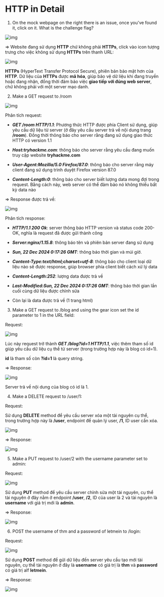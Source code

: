 # HTTP in Detail

1. On the mock webpage on the right there is an issue, once you've found it, click on it. What is the challenge flag? 

![img](https://github.com/DucThinh47/TryHackMe/blob/main/Web_Fundamental/How_The_Web_Works/images/image4.png?raw=true)

=> Website đang sử dụng **HTTP** chứ không phải **HTTPs**, click vào icon tượng trưng cho việc không sử dụng **HTTPs** trên thanh URL: 

![img](https://github.com/DucThinh47/TryHackMe/blob/main/Web_Fundamental/How_The_Web_Works/images/image5.png?raw=true)

**HTTPs** (HyperText Transfer Protocol Secure), phiên bản bảo mật hơn của **HTTP**. Dữ liệu của **HTTPs** được **mã hóa**, giúp bảo vệ dữ liệu khi đang truyền hoặc đang nhận, đồng thời đảm bảo việc **giao tiếp với đúng web server**, chứ không phải với một server mạo danh. 

2. Make a GET request to /room

![img](https://github.com/DucThinh47/TryHackMe/blob/main/Web_Fundamental/How_The_Web_Works/images/image6.png?raw=true)

Phân tích request:

- ***GET /room HTTP/1.1***: Phương thức HTTP được phía Client sử dụng, giúp yêu cầu dữ liệu từ server (ở đây yêu cầu server trả về nội dung trang **/room**). Đồng thời thông báo cho server rằng đang sử dụng giao thức HTTP có version 1.1

- ***Host:tryhackme.com***: thông báo cho server rằng yêu cầu đang muốn truy cập website **tryhackme.com**

- ***User-Agent:Mozilla/5.0 Firefox/87.0***: thông báo cho server rằng máy client đang sử dụng trình duyệt Firefox version 87.0

- ***Content-Length:0***: thông báo cho server biết lượng data mong đợi trong request. Bằng cách này, web server có thể đảm bảo nó không thiếu bất kỳ data nào

=> Response được trả về: 

![img](https://github.com/DucThinh47/TryHackMe/blob/main/Web_Fundamental/How_The_Web_Works/images/image7.png?raw=true)

Phân tích response: 

- ***HTTP/1.1 200 Ok***: server thông báo HTTP version và status code 200-OK, nghĩa là request đã được gửi thành công

- ***Server:nginx/1.15.8***: thông báo tên và phiên bản server đang sử dụng

- ***Sun, 22 Dec 2024 0:17:26 GMT***: thông báo thời gian và múi giờ.

- ***Content-Type:text/html;charset=utf-8***: thông báo cho client loại dữ liệu nào sẽ được response, giúp browser phía client biết cách xử lý data

- ***Content-Length:252***: lượng data được trả về

- ***Last-Modified:Sun, 22 Dec 2024 0:17:26 GMT***: thông báo thời gian lần cuối cùng dữ liệu được chỉnh sửa

- Còn lại là data được trả về (1 trang html)

3. Make a GET request to /blog and using the gear icon set the id parameter to 1 in the URL field:

Request: 

![img](https://github.com/DucThinh47/TryHackMe/blob/main/Web_Fundamental/How_The_Web_Works/images/image8.png?raw=true)

Lúc này request trở thành ***GET /blog?id=1 HTTP/1.1***, việc thêm tham số id giúp yêu cầu dữ liệu cụ thể từ server (trong trường hợp này là blog có id=1).

**id** là tham số còn **?id=1** là query string. 

=> Response: 

![img](https://github.com/DucThinh47/TryHackMe/blob/main/Web_Fundamental/How_The_Web_Works/images/image9.png?raw=true)

Server trả về nội dung của blog có id là 1.

4. Make a DELETE request to /user/1: 

Request: 

Sử dụng **DELETE** method để yêu cầu server xóa một tài nguyên cụ thể, trong trường hợp này là **/user**, endpoint để quản lý user, **/1**, ID user cần xóa.

![img](https://github.com/DucThinh47/TryHackMe/blob/main/Web_Fundamental/How_The_Web_Works/images/image10.png?raw=true)

=> Response: 

![img](https://github.com/DucThinh47/TryHackMe/blob/main/Web_Fundamental/How_The_Web_Works/images/image11.png?raw=true)

5. Make a PUT request to /user/2 with the username parameter set to admin:

Request: 

![img](https://github.com/DucThinh47/TryHackMe/blob/main/Web_Fundamental/How_The_Web_Works/images/image12.png?raw=true)


Sử dụng **PUT** method để yêu cầu server chỉnh sửa một tài nguyên, cụ thể tài nguyên ở đây nằm ở endpoint **/user**, **/2**, ID của user là 2 và tài nguyên là **username** với giá trị mới là **admin**.

=> Response: 

![img](https://github.com/DucThinh47/TryHackMe/blob/main/Web_Fundamental/How_The_Web_Works/images/image13.png?raw=true)

6. POST the username of thm and a password of letmein to /login:

Request: 

![img](https://github.com/DucThinh47/TryHackMe/blob/main/Web_Fundamental/How_The_Web_Works/images/image14.png?raw=true)

Sử dụng **POST** method để gửi dữ liệu đến server yêu cầu tạo mới tài nguyên, cụ thể tài nguyên ở đây là **username** có giá trị là **thm** và **password** có giá trị alf **letmein**.

=> Response: 

![img](https://github.com/DucThinh47/TryHackMe/blob/main/Web_Fundamental/How_The_Web_Works/images/image15.png?raw=true)




